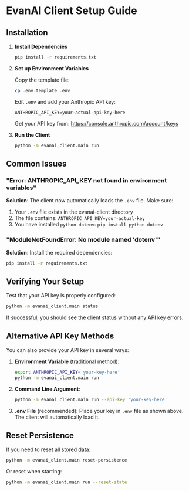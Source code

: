 # EvanAI Client Setup Guide

## Installation

1. **Install Dependencies**
   ```bash
   pip install -r requirements.txt
   ```

2. **Set up Environment Variables**

   Copy the template file:
   ```bash
   cp .env.template .env
   ```

   Edit `.env` and add your Anthropic API key:
   ```
   ANTHROPIC_API_KEY=your-actual-api-key-here
   ```

   Get your API key from: https://console.anthropic.com/account/keys

3. **Run the Client**
   ```bash
   python -m evanai_client.main run
   ```

## Common Issues

### "Error: ANTHROPIC_API_KEY not found in environment variables"

**Solution**: The client now automatically loads the `.env` file. Make sure:
1. Your `.env` file exists in the evanai-client directory
2. The file contains: `ANTHROPIC_API_KEY=your-actual-key`
3. You have installed `python-dotenv`: `pip install python-dotenv`

### "ModuleNotFoundError: No module named 'dotenv'"

**Solution**: Install the required dependencies:
```bash
pip install -r requirements.txt
```

## Verifying Your Setup

Test that your API key is properly configured:
```bash
python -m evanai_client.main status
```

If successful, you should see the client status without any API key errors.

## Alternative API Key Methods

You can also provide your API key in several ways:

1. **Environment Variable** (traditional method):
   ```bash
   export ANTHROPIC_API_KEY='your-key-here'
   python -m evanai_client.main run
   ```

2. **Command Line Argument**:
   ```bash
   python -m evanai_client.main run --api-key 'your-key-here'
   ```

3. **.env File** (recommended):
   Place your key in `.env` file as shown above. The client will automatically load it.

## Reset Persistence

If you need to reset all stored data:
```bash
python -m evanai_client.main reset-persistence
```

Or reset when starting:
```bash
python -m evanai_client.main run --reset-state
```